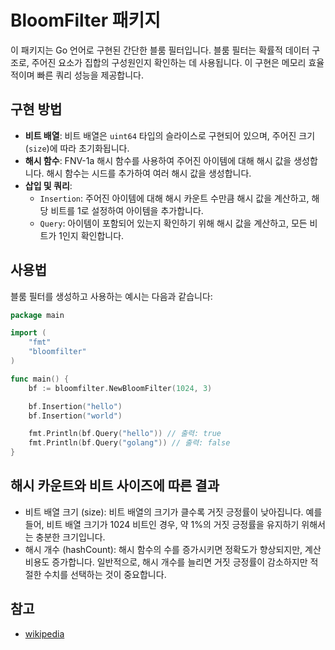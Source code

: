 # BloomFilter 패키지

이 패키지는 Go 언어로 구현된 간단한 블룸 필터입니다. 블룸 필터는 확률적 데이터 구조로, 주어진 요소가 집합의 구성원인지 확인하는 데 사용됩니다. 이 구현은 메모리 효율적이며 빠른 쿼리 성능을 제공합니다.

## 구현 방법

- **비트 배열**: 비트 배열은 `uint64` 타입의 슬라이스로 구현되어 있으며, 주어진 크기(`size`)에 따라 초기화됩니다.
- **해시 함수**: FNV-1a 해시 함수를 사용하여 주어진 아이템에 대해 해시 값을 생성합니다. 해시 함수는 시드를 추가하여 여러 해시 값을 생성합니다.
- **삽입 및 쿼리**:
    - `Insertion`: 주어진 아이템에 대해 해시 카운트 수만큼 해시 값을 계산하고, 해당 비트를 1로 설정하여 아이템을 추가합니다.
    - `Query`: 아이템이 포함되어 있는지 확인하기 위해 해시 값을 계산하고, 모든 비트가 1인지 확인합니다.

## 사용법

블룸 필터를 생성하고 사용하는 예시는 다음과 같습니다:

```go
package main

import (
	"fmt"
	"bloomfilter"
)

func main() {
	bf := bloomfilter.NewBloomFilter(1024, 3)

	bf.Insertion("hello")
	bf.Insertion("world")

	fmt.Println(bf.Query("hello")) // 출력: true
	fmt.Println(bf.Query("golang")) // 출력: false
}
```

## 해시 카운트와 비트 사이즈에 따른 결과
- 비트 배열 크기 (size): 비트 배열의 크기가 클수록 거짓 긍정률이 낮아집니다. 예를 들어, 비트 배열 크기가 1024 비트인 경우, 약 1%의 거짓 긍정률을 유지하기 위해서는 충분한 크기입니다.
- 해시 개수 (hashCount): 해시 함수의 수를 증가시키면 정확도가 향상되지만, 계산 비용도 증가합니다. 일반적으로, 해시 개수를 늘리면 거짓 긍정률이 감소하지만 적절한 수치를 선택하는 것이 중요합니다.


## 참고
- [wikipedia](https://en.wikipedia.org/wiki/Bloom_filter)

